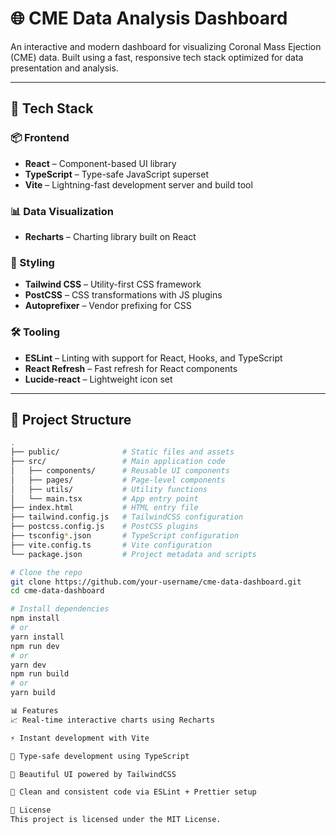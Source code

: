 # 🌐 CME Data Analysis Dashboard

An interactive and modern dashboard for visualizing Coronal Mass Ejection (CME) data. Built using a fast, responsive tech stack optimized for data presentation and analysis.

---

## 🚀 Tech Stack

### 📦 Frontend
- **React** – Component-based UI library
- **TypeScript** – Type-safe JavaScript superset
- **Vite** – Lightning-fast development server and build tool

### 📊 Data Visualization
- **Recharts** – Charting library built on React

### 🎨 Styling
- **Tailwind CSS** – Utility-first CSS framework
- **PostCSS** – CSS transformations with JS plugins
- **Autoprefixer** – Vendor prefixing for CSS

### 🛠️ Tooling
- **ESLint** – Linting with support for React, Hooks, and TypeScript
- **React Refresh** – Fast refresh for React components
- **Lucide-react** – Lightweight icon set

---

## 📁 Project Structure

```bash
.
├── public/              # Static files and assets
├── src/                 # Main application code
│   ├── components/      # Reusable UI components
│   ├── pages/           # Page-level components
│   ├── utils/           # Utility functions
│   └── main.tsx         # App entry point
├── index.html           # HTML entry file
├── tailwind.config.js   # TailwindCSS configuration
├── postcss.config.js    # PostCSS plugins
├── tsconfig*.json       # TypeScript configuration
├── vite.config.ts       # Vite configuration
└── package.json         # Project metadata and scripts

# Clone the repo
git clone https://github.com/your-username/cme-data-dashboard.git
cd cme-data-dashboard

# Install dependencies
npm install
# or
yarn install
npm run dev
# or
yarn dev
npm run build
# or
yarn build

📊 Features
📈 Real-time interactive charts using Recharts

⚡ Instant development with Vite

🎯 Type-safe development using TypeScript

🌈 Beautiful UI powered by TailwindCSS

🧹 Clean and consistent code via ESLint + Prettier setup

📃 License
This project is licensed under the MIT License.


